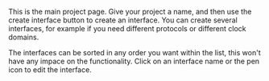 This is the main project page. Give your project a name, and then use the create interface button to create an interface.
You can create several interfaces, for example if you need different protocols or different clock domains.

The interfaces can be sorted in any order you want within the list, this won't have any impace on the functionality. Click on an interface name or the pen icon to edit the interface.